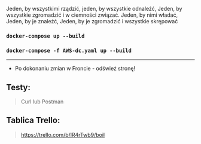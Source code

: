 Jeden, by wszystkimi rządzić, jeden, by wszystkie odnaleźć, Jeden, by wszystkie zgromadzić i w ciemności związać. Jeden, by nimi władać, Jeden, by je znaleźć, Jeden, by je zgromadzić i wszystkie skrępować

### `docker-compose up --build`

### `docker-compose -f AWS-dc.yaml up --build`

---

- Po dokonaniu zmian w Froncie - odśwież stronę!

## Testy:
> Curl lub Postman


## Tablica Trello:
> https://trello.com/b/lR4rTwb9/boil
